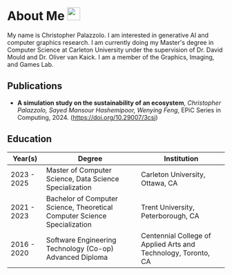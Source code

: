 # About Me [<img src="https://orcid.org/assets/vectors/orcid.logo.icon.svg" width="30">](https://orcid.org/0009-0005-3678-0912)

My name is Christopher Palazzolo. I am interested in generative AI and computer graphics research. I am currently doing my Master's degree in Computer Science at Carleton University under the supervision of Dr. David Mould and Dr. Oliver van Kaick. I am a member of the Graphics, Imaging, and Games Lab.


## Publications
- **A simulation study on the sustainability of an ecosystem**, _Christopher Palazzolo, Sayed Mansour Hashemipoor, Wenying Feng_, EPiC Series in Computing, 2024. (https://doi.org/10.29007/3csj)



## Education

| Year(s)     | Degree                                                                    | Institution                                                    |
|-------------|---------------------------------------------------------------------------|----------------------------------------------------------------|
| 2023 - 2025 | Master of Computer Science, Data Science Specialization                   | Carleton University, Ottawa, CA                                |
| 2021 - 2023 | Bachelor of Computer Science, Theoretical Computer Science Specialization | Trent University, Peterborough, CA                             |
| 2016 - 2020 | Software Engineering Technology (Co-op) Advanced Diploma                  | Centennial College of Applied Arts and Technology, Toronto, CA |
